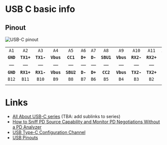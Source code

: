



# USB C basic info


## Pinout

![USB-C pinout](../master/resources/usb/usb-c_pins.png)  

|         |          |          |          |          |        |        |          |          |          |          |         |
|:-------:|:--------:|:--------:|:--------:|:--------:|:------:|:------:|:--------:|:--------:|:--------:|:--------:|:-------:|
|  `A1`   |   `A2`   |   `A3`   |   `A4`   |   `A5`   |  `A6`  |  `A7`  |   `A8`   |   `A9`   |  `A10`   |  `A11`   |  `A12`  |
|**`GND`**|**`TX1+`**|**`TX1-`**|**`Vbus`**| **`CC1`**|**`D+`**|**`D-`**|**`SBU1`**|**`Vbus`**|**`RX2-`**|**`RX2+`**|**`GND`**|
|    —    |    —     |    —     |    —     |    —     |   —    |   —    |    —     |    —     |    —     |    —     |    —    |
|**`GND`**|**`RX1+`**|**`RX1-`**|**`Vbus`**|**`SBU2`**|**`D-`**|**`D+`**| **`CC2`**|**`Vbus`**|**`TX2-`**|**`TX2+`**|**`GND`**|
|  `B12`  |   `B11`  |   `B10`  |   `B9`   |   `B8`   |  `B7`  |  `B6`  |   `B5`   |   `B4`   |   `B3`   |   `B2`   |   `B1`  |
|         |          |          |          |          |        |        |          |          |          |          |         |




# Links

* [All About USB-C series](https://hackaday.com/series_of_posts/all-about-usb-c) (TBA: add sublinks to series)
* [How to Sniff PD Source Capability and Monitor PD Negotiations Without a PD Analyzer](https://usbchargingblog.wordpress.com/2020/02/22/how-to-sniff-pd-source-capability-and-monitor-pd-negotiations-without-a-pd-analyzer)
* [USB Type-C Configuration Channel](https://medium.com/@leung.benson/usb-type-c-s-configuration-channel-31e08047677d)
* [USB Pinouts](https://www.etechnog.com/2021/12/micro-usb-pinout-diagram-type-b-c.html)


